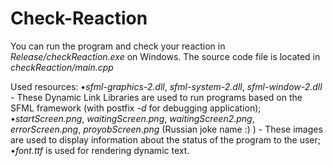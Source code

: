 # Check-Reaction
You can run the program and check your reaction in *Release/checkReaction.exe* on Windows.
The source code file is located in *checkReaction/main.cpp*

Used resources:
•*sfml-graphics-2.dll*, *sfml-system-2.dll*, *sfml-window-2.dll* - These Dynamic Link Libraries are used to run programs based on the SFML framework (with postfix *-d* for debugging application);
•*startScreen.png*, *waitingScreen.png*, *waitingScreen2.png*, *errorScreen.png*, *proyobScreen.png* (Russian joke name :) ) - These images are used to display information about the status of the program to the user;
•*font.ttf* is used for rendering dynamic text.
